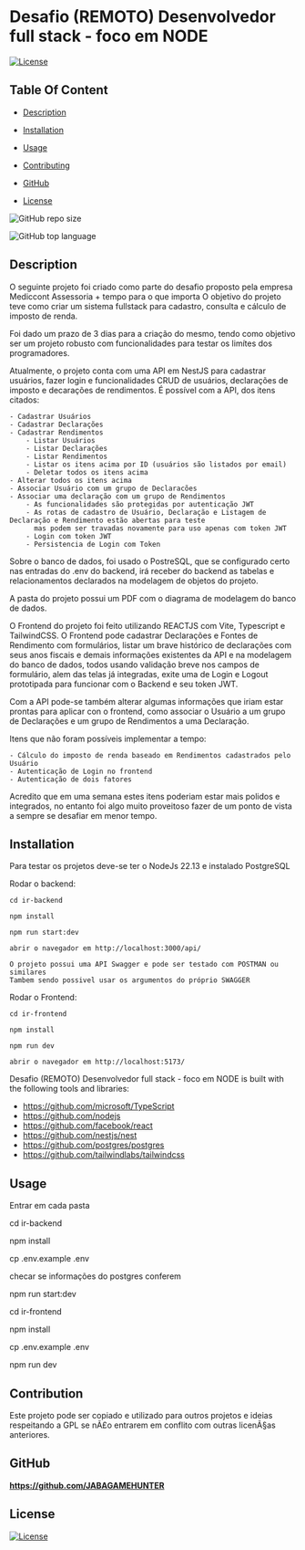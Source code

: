 # Desafio (REMOTO) Desenvolvedor full stack - foco em NODE

  [![License](https://img.shields.io/static/v1?label=License&message=GPL-3-0&color=blue&?style=plastic&logo=appveyor)](https://opensource.org/license/GPL-3-0)



## Table Of Content

- [Description](#description)

- [Installation](#installation)
- [Usage](#usage)
- [Contributing](#contribution)

- [GitHub](#github)

- [License](#license)




![GitHub repo size](https://img.shields.io/github/repo-size/https://github.com/JABAGAMEHUNTER/desafio_fullstack?style=plastic)

  ![GitHub top language](https://img.shields.io/github/languages/top/https://github.com/JABAGAMEHUNTER/desafio_fullstack?style=plastic)



## Description

  O seguinte projeto foi criado como parte do desafio proposto pela empresa Mediccont Assessoria + tempo para o que importa
O objetivo do projeto teve como criar um sistema fullstack para cadastro, consulta e cálculo de imposto de renda.

Foi dado um prazo de 3 dias para a criação do mesmo, tendo como objetivo ser um projeto robusto com funcionalidades para testar os limítes dos programadores.

Atualmente, o projeto conta com uma API em NestJS para cadastrar usuários, fazer login e funcionalidades CRUD de usuários, declarações de imposto e decarações de rendimentos.
É possível com a API, dos itens citados:

	- Cadastrar Usuários
	- Cadastrar Declarações
	- Cadastrar Rendimentos
        - Listar Usuários
        - Listar Declarações
        - Listar Rendimentos
        - Listar os itens acima por ID (usuários são listados por email)
        - Deletar todos os itens acima
	- Alterar todos os itens acima
	- Associar Usuário com um grupo de Declaracões
	- Associar uma declaração com um grupo de Rendimentos
        - As funcionalidades são protegidas por autenticação JWT
        - As rotas de cadastro de Usuário, Declaração e Listagem de Declaração e Rendimento estão abertas para teste
          mas podem ser travadas novamente para uso apenas com token JWT
        - Login com token JWT
        - Persistencia de Login com Token

Sobre o banco de dados, foi usado o PostreSQL, que se configurado certo nas entradas do .env do backend, irá receber do backend as tabelas e relacionamentos declarados na modelagem
de objetos do projeto.

A pasta do projeto possui um PDF com o diagrama de modelagem do banco de dados.

O Frontend do projeto foi feito utilizando REACTJS com Vite, Typescript e TailwindCSS.
O Frontend pode cadastrar Declarações e Fontes de Rendimento com formulários, listar um brave histórico de declarações com seus anos fiscais e demais informações existentes da API
e na modelagem do banco de dados, todos usando validação breve nos campos de formulário, alem das telas já integradas, exite uma de Login e Logout prototipada para funcionar com o
Backend e seu token JWT.

Com a API pode-se também alterar algumas informações que iriam estar prontas para aplicar con o frontend, como associar o Usuário a um grupo de Declarações e um grupo de Rendimentos a uma
Declaração.

Itens que não foram possíveis implementar a tempo:

	- Cálculo do imposto de renda baseado em Rendimentos cadastrados pelo Usuário
	- Autenticação de Login no frontend
	- Autenticação de dois fatores

Acredito que em uma semana estes itens poderiam estar mais polidos e integrados, no entanto foi algo muito proveitoso fazer de um ponto de vista a sempre se desafiar em menor tempo.












## Installation

Para testar os projetos deve-se ter o NodeJs 22.13 e instalado PostgreSQL

Rodar o backend:

	cd ir-backend

	npm install

	npm run start:dev

	abrir o navegador em http://localhost:3000/api/

	O projeto possui uma API Swagger e pode ser testado com POSTMAN ou similares
	Tambem sendo possivel usar os argumentos do próprio SWAGGER

Rodar o Frontend:

	cd ir-frontend
	
	npm install

	npm run dev

	abrir o navegador em http://localhost:5173/





Desafio (REMOTO) Desenvolvedor full stack - foco em NODE is built with the following tools and libraries: <ul><li>https://github.com/microsoft/TypeScript</li> <li>https://github.com/nodejs</li> <li>https://github.com/facebook/react</li> <li>https://github.com/nestjs/nest</li> <li>https://github.com/postgres/postgres</li> <li>https://github.com/tailwindlabs/tailwindcss</li></ul>





## Usage
 

Entrar em cada pasta

cd ir-backend

npm install

cp .env.example .env

checar se informações do postgres conferem

npm run start:dev


cd ir-frontend

npm install

cp .env.example .env

npm run dev






## Contribution
 
Este projeto pode ser copiado e utilizado para outros projetos e ideias respeitando a GPL se nÃ£o entrarem em conflito com outras licenÃ§as anteriores.










## GitHub

<a href="https://github.com/https://github.com/JABAGAMEHUNTER"><strong>https://github.com/JABAGAMEHUNTER</a></strong>









## License

[![License](https://img.shields.io/static/v1?label=Licence&message=GPL-3-0&color=blue)](https://opensource.org/license/GPL-3-0)


